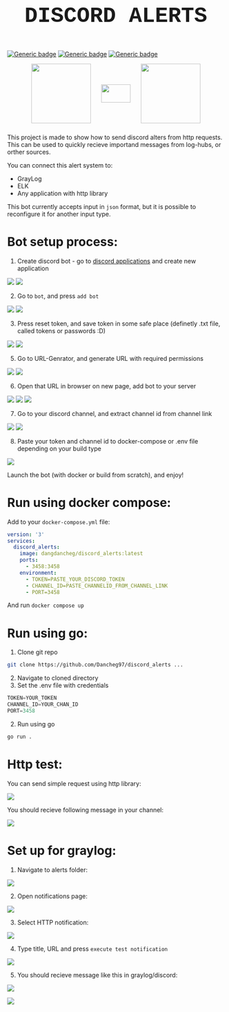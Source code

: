 # <p  align="center" style="font-family:courier;font-size:180%" size=212px> DISCORD ALERTS  </p> 

[![Generic badge](https://img.shields.io/badge/LICENSE-MIT-orange.svg)](LICENSE)
[![Generic badge](https://img.shields.io/badge/DOCKER-HUB-blue.svg)](https://hub.docker.com/repository/docker/dangdancheg/discord_alerts)
[![Generic badge](https://img.shields.io/badge/SWAGGER-API-green.svg)](https://app.swaggerhub.com/apis/Dancheg97/DISCORD_ALERST/1.0.0)


<p align="center">
<img go align="center" style="padding-left: 10px; padding-right: 10px; padding-bottom: 10px;" width="138px" height="138px" src="https://asterisk-pbx.ru/wiki/_media/asterisk/ari/swaggerlogo360.png" /> 
<img python align="center" style="padding-left: 10px; padding-right: 10px; padding-bottom: 10px;" width="68px"  height="42px" src="https://thypix.com/wp-content/uploads/2020/04/white-arrow-92.png" />
<img c# align="center" style="padding-left: 10px; padding-right: 10px; padding-bottom: 10px;" width="138px"  height="138px" src="https://cdn.logojoy.com/wp-content/uploads/20210422095037/discord-mascot.png" />
</p>




This project is made to show how to send discord alters from http requests. This can be used to quickly recieve importand messages from log-hubs, or orther sources.

You can connect this alert system to:
- GrayLog
- ELK
- Any application with http library

This bot currently accepts input in `json` format, but it is possible to reconfigure it for another input type.


# Bot setup process:

1) Create discord bot - go to [discord applications](https://discord.com/developers/applications) and create new application

![](assets/1.png)
![](assets/2.png)

2) Go to `bot`, and press `add bot`

![](assets/3.png)
![](assets/4.png)

3) Press reset token, and save token in some safe place (definetly .txt file, called tokens or passwords :D)

![](assets/5.png)
![](assets/6.png)

5) Go to URL-Genrator, and generate URL with required permissions

![](assets/7.png)
![](assets/8.png)

6) Open that URL in browser on new page, add bot to your server

![](assets/9.png)
![](assets/10.png)
![](assets/11.png)

7) Go to your discord channel, and extract channel id from channel link

![](assets/12.png)
![](assets/13.png)

8) Paste your token and channel id to docker-compose or .env file depending on your build type

![](assets/14.png)

Launch the bot (with docker or build from scratch), and enjoy!

# Run using docker compose:

Add to your `docker-compose.yml` file:

```yaml
version: '3'
services:
  discord_alerts:
    image: dangdancheg/discord_alerts:latest
    ports:
      - 3458:3458
    environment:
      - TOKEN=PASTE_YOUR_DISCORD_TOKEN
      - CHANNEL_ID=PASTE_CHANNELID_FROM_CHANNEL_LINK
      - PORT=3458
```

And run `docker compose up`

# Run using go:

1) Clone git repo
```bash
git clone https://github.com/Dancheg97/discord_alerts ...
```
2) Navigate to cloned directory
3) Set the .env file with credentials
```python
TOKEN=YOUR_TOKEN
CHANNEL_ID=YOUR_CHAN_ID
PORT=3458
```
2) Run using go
```bash
go run .
```

# Http test:

You can send simple request using http library:

![](assets/15.png)

You should recieve following message in your channel:

![](assets/16.png)


# Set up for graylog:

1) Navigate to alerts folder:

![](assets/20.png)

2) Open notifications page:

![](assets/21.png)


3) Select HTTP notification:

![](assets/22.png)

4) Type title, URL and press `execute test notification`

![](assets/23.png)

5) You should recieve message like this in graylog/discord:

![](assets/24.png)

![](assets/25.png)


